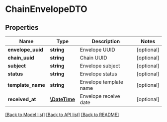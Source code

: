 # ChainEnvelopeDTO

## Properties
Name | Type | Description | Notes
------------ | ------------- | ------------- | -------------
**envelope_uuid** | **string** | Envelope UUID | [optional] 
**chain_uuid** | **string** | Chain UUID | [optional] 
**subject** | **string** | Envelope subject | [optional] 
**status** | **string** | Envelope status | [optional] 
**template_name** | **string** | Envelope template name | [optional] 
**received_at** | [**\DateTime**](\DateTime.md) | Envelope receive date | [optional] 

[[Back to Model list]](../../README.md#documentation-for-models) [[Back to API list]](../../README.md#documentation-for-api-endpoints) [[Back to README]](../../README.md)

